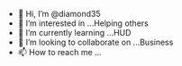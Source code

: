 - 👋 Hi, I’m @diamond35
- 👀 I’m interested in ...Helping others 
- 🌱 I’m currently learning ...HUD 
- 💞️ I’m looking to collaborate on ...Business 
- 📫 How to reach me ...

<!---
diamond35/diamond35 is a ✨ special ✨ repository because its `README.md` (this file) appears on your GitHub profile.
You can click the Preview link to take a look at your changes.
--->
